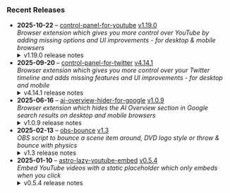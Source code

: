 ### Recent Releases

<!-- RECENT_RELEASES -->
<ul>
<li>
  <strong>2025-10-22</strong> – <a href="https://github.com/insin/control-panel-for-youtube">control-panel-for-youtube</a> <a href="https://github.com/insin/control-panel-for-youtube/releases/tag/v1.19.0">v1.19.0</a>
  <div><em>Browser extension which gives you more control over YouTube by adding missing options and UI improvements - for desktop &amp; mobile browsers</em></div>
  <details><summary>v1.19.0 release notes</summary><p>Visit the <a href="https://soitis.dev/control-panel-for-youtube" rel="nofollow">Control Panel for YouTube website</a> for installation links, more information about the extension, and FAQs (mostly about Safari).</p>
<p>Follow <a href="https://bsky.app/profile/soitis.dev" rel="nofollow">@soitis.dev</a> on Bluesky for updates.</p>
<h2>Changes</h2>
<ul>
<li>Added an option to fix toggling full screen in the new player UI on desktop by clicking anywhere in the corner containing the full screen button (enabled by default)</li>
<li>Added an option to disable the themed hover on video descriptions on desktop</li>
<li>Added an option to restore the Miniplayer button to video controls on desktop</li>
<li>Removed the option to hide the Miniplayer button in video controls on desktop</li>
</ul>
<h2>Availability</h2>
<p>New versions have to be reviewed and approved for each browser before they're available to install or upgrade to.</p>
<p>This version is available for the following browsers:</p>
<p><a href="https://apps.apple.com/app/id6478456678?platform=mac" title="Safari on macOS" rel="nofollow"><img src="https://private-user-images.githubusercontent.com/226692/407980194-5521baec-f246-4a91-9615-ef602e3743b5.png?jwt=eyJ0eXAiOiJKV1QiLCJhbGciOiJIUzI1NiJ9.eyJpc3MiOiJnaXRodWIuY29tIiwiYXVkIjoicmF3LmdpdGh1YnVzZXJjb250ZW50LmNvbSIsImtleSI6ImtleTUiLCJleHAiOjE3NjEyMzk0ODYsIm5iZiI6MTc2MTIzOTE4NiwicGF0aCI6Ii8yMjY2OTIvNDA3OTgwMTk0LTU1MjFiYWVjLWYyNDYtNGE5MS05NjE1LWVmNjAyZTM3NDNiNS5wbmc_WC1BbXotQWxnb3JpdGhtPUFXUzQtSE1BQy1TSEEyNTYmWC1BbXotQ3JlZGVudGlhbD1BS0lBVkNPRFlMU0E1M1BRSzRaQSUyRjIwMjUxMDIzJTJGdXMtZWFzdC0xJTJGczMlMkZhd3M0X3JlcXVlc3QmWC1BbXotRGF0ZT0yMDI1MTAyM1QxNzA2MjZaJlgtQW16LUV4cGlyZXM9MzAwJlgtQW16LVNpZ25hdHVyZT05ZjQwYzM0NzE0YWIxMjc1MzU5OGMwZWQ2OTcwYjYxYWIwN2M0MDNlMWVmMGRiYzQwZWE4ZDFiMzVmN2NkNmU3JlgtQW16LVNpZ25lZEhlYWRlcnM9aG9zdCJ9.GiI4tqSkPyDe10--JsR8LWWyYmk-0TOFaDhHLWRRdTk" alt="Safari on macOS)" content-type-secured-asset="image/png" secured-asset-link="" style="max-width: 100%;"></a> <a href="https://apps.apple.com/app/id6478456678?platform=iphone" title="Safari on iOS" rel="nofollow"><img src="https://private-user-images.githubusercontent.com/226692/407979936-2370f4ea-3362-4b75-b52d-0e99dcae13f6.png?jwt=eyJ0eXAiOiJKV1QiLCJhbGciOiJIUzI1NiJ9.eyJpc3MiOiJnaXRodWIuY29tIiwiYXVkIjoicmF3LmdpdGh1YnVzZXJjb250ZW50LmNvbSIsImtleSI6ImtleTUiLCJleHAiOjE3NjEyMzk0ODYsIm5iZiI6MTc2MTIzOTE4NiwicGF0aCI6Ii8yMjY2OTIvNDA3OTc5OTM2LTIzNzBmNGVhLTMzNjItNGI3NS1iNTJkLTBlOTlkY2FlMTNmNi5wbmc_WC1BbXotQWxnb3JpdGhtPUFXUzQtSE1BQy1TSEEyNTYmWC1BbXotQ3JlZGVudGlhbD1BS0lBVkNPRFlMU0E1M1BRSzRaQSUyRjIwMjUxMDIzJTJGdXMtZWFzdC0xJTJGczMlMkZhd3M0X3JlcXVlc3QmWC1BbXotRGF0ZT0yMDI1MTAyM1QxNzA2MjZaJlgtQW16LUV4cGlyZXM9MzAwJlgtQW16LVNpZ25hdHVyZT0xZjJiZjQ3MzUyZDU4MGYyMzAyMjZmNWRiYjRhZWMwNzE3ZWExOGMzMzI0YTk5ZGE5NzhmM2QxNjllYTYzZWU2JlgtQW16LVNpZ25lZEhlYWRlcnM9aG9zdCJ9.QOloSGWcbWvh3nK7Kky3WuryiTBlGk78DpC21s1Rta4" alt="Safari on iOS" content-type-secured-asset="image/png" secured-asset-link="" style="max-width: 100%;"></a> <a href="https://chromewebstore.google.com/detail/control-panel-for-youtube/lodcanccmfbpjjpnngindkkmiehimile" title="Chrome and Chromium-based browsers" rel="nofollow"><img src="https://private-user-images.githubusercontent.com/226692/307584913-08b44d7b-61d5-49f2-9a76-607eb36fe407.png?jwt=eyJ0eXAiOiJKV1QiLCJhbGciOiJIUzI1NiJ9.eyJpc3MiOiJnaXRodWIuY29tIiwiYXVkIjoicmF3LmdpdGh1YnVzZXJjb250ZW50LmNvbSIsImtleSI6ImtleTUiLCJleHAiOjE3NjEyMzk0ODYsIm5iZiI6MTc2MTIzOTE4NiwicGF0aCI6Ii8yMjY2OTIvMzA3NTg0OTEzLTA4YjQ0ZDdiLTYxZDUtNDlmMi05YTc2LTYwN2ViMzZmZTQwNy5wbmc_WC1BbXotQWxnb3JpdGhtPUFXUzQtSE1BQy1TSEEyNTYmWC1BbXotQ3JlZGVudGlhbD1BS0lBVkNPRFlMU0E1M1BRSzRaQSUyRjIwMjUxMDIzJTJGdXMtZWFzdC0xJTJGczMlMkZhd3M0X3JlcXVlc3QmWC1BbXotRGF0ZT0yMDI1MTAyM1QxNzA2MjZaJlgtQW16LUV4cGlyZXM9MzAwJlgtQW16LVNpZ25hdHVyZT04MTBjNzY0NzkzMzI1MDE4MDFiOWMzMGI2ZGQ2ZGM3ZmFmOTEzNjJjMjhkM2U5OGQwNjczMjFhN2M3MWZiOTFiJlgtQW16LVNpZ25lZEhlYWRlcnM9aG9zdCJ9.9fNKbgOc7QqIxv0NfS4IKBo0xVA_Aw5k5M5xmhRbdKY" alt="Chrome and Chromium-based browsers" content-type-secured-asset="image/png" secured-asset-link="" style="max-width: 100%;"></a> <a href="https://microsoftedge.microsoft.com/addons/detail/llinnalaegmbpmjonmfbpklchphiabfo" title="Edge and Edge Canary on Android" rel="nofollow"><img src="https://private-user-images.githubusercontent.com/226692/308582850-d5ccf576-df4a-48c8-b881-17c1e8a0c6df.png?jwt=eyJ0eXAiOiJKV1QiLCJhbGciOiJIUzI1NiJ9.eyJpc3MiOiJnaXRodWIuY29tIiwiYXVkIjoicmF3LmdpdGh1YnVzZXJjb250ZW50LmNvbSIsImtleSI6ImtleTUiLCJleHAiOjE3NjEyMzk0ODYsIm5iZiI6MTc2MTIzOTE4NiwicGF0aCI6Ii8yMjY2OTIvMzA4NTgyODUwLWQ1Y2NmNTc2LWRmNGEtNDhjOC1iODgxLTE3YzFlOGEwYzZkZi5wbmc_WC1BbXotQWxnb3JpdGhtPUFXUzQtSE1BQy1TSEEyNTYmWC1BbXotQ3JlZGVudGlhbD1BS0lBVkNPRFlMU0E1M1BRSzRaQSUyRjIwMjUxMDIzJTJGdXMtZWFzdC0xJTJGczMlMkZhd3M0X3JlcXVlc3QmWC1BbXotRGF0ZT0yMDI1MTAyM1QxNzA2MjZaJlgtQW16LUV4cGlyZXM9MzAwJlgtQW16LVNpZ25hdHVyZT00NTEzYmQ5OTM0ZDMyYTM5MzY5ZDk1N2EyOWVmMGE4YTg4MDI0NzNmZTM4NjhiZWNjNDNmMGM5OGNmYjY0MjZjJlgtQW16LVNpZ25lZEhlYWRlcnM9aG9zdCJ9.p7AzEy8PhMucLWF-OgAQ9MDBXr9NTnUe5Skb5_3gUv4" alt="Edge and Edge Canary on Android" content-type-secured-asset="image/png" secured-asset-link="" style="max-width: 100%;"></a></p>

<h2>Screenshots</h2>
<h3>Click anywhere in the corner to toggle full screen</h3>
<a target="_blank" rel="noopener noreferrer" href="https://private-user-images.githubusercontent.com/226692/504036216-451d5a48-d920-4eda-a632-338395fe0855.png?jwt=eyJ0eXAiOiJKV1QiLCJhbGciOiJIUzI1NiJ9.eyJpc3MiOiJnaXRodWIuY29tIiwiYXVkIjoicmF3LmdpdGh1YnVzZXJjb250ZW50LmNvbSIsImtleSI6ImtleTUiLCJleHAiOjE3NjEyMzk0ODYsIm5iZiI6MTc2MTIzOTE4NiwicGF0aCI6Ii8yMjY2OTIvNTA0MDM2MjE2LTQ1MWQ1YTQ4LWQ5MjAtNGVkYS1hNjMyLTMzODM5NWZlMDg1NS5wbmc_WC1BbXotQWxnb3JpdGhtPUFXUzQtSE1BQy1TSEEyNTYmWC1BbXotQ3JlZGVudGlhbD1BS0lBVkNPRFlMU0E1M1BRSzRaQSUyRjIwMjUxMDIzJTJGdXMtZWFzdC0xJTJGczMlMkZhd3M0X3JlcXVlc3QmWC1BbXotRGF0ZT0yMDI1MTAyM1QxNzA2MjZaJlgtQW16LUV4cGlyZXM9MzAwJlgtQW16LVNpZ25hdHVyZT1lMTQ2ZmNlNzQyYjE2ZTQ5NTk3ZWEwOTAwNDA3YTRiMjUzOTE1Zjc4NmM0MTczZGM5ZGM5OTQ1ZWUyNGUwNmViJlgtQW16LVNpZ25lZEhlYWRlcnM9aG9zdCJ9.0c3JcpmTmPI020GFN2fhCl-mDDTeUzHwUv8qqVvZR1Q"><img width="209" height="164" alt="image" src="https://private-user-images.githubusercontent.com/226692/504036216-451d5a48-d920-4eda-a632-338395fe0855.png?jwt=eyJ0eXAiOiJKV1QiLCJhbGciOiJIUzI1NiJ9.eyJpc3MiOiJnaXRodWIuY29tIiwiYXVkIjoicmF3LmdpdGh1YnVzZXJjb250ZW50LmNvbSIsImtleSI6ImtleTUiLCJleHAiOjE3NjEyMzk0ODYsIm5iZiI6MTc2MTIzOTE4NiwicGF0aCI6Ii8yMjY2OTIvNTA0MDM2MjE2LTQ1MWQ1YTQ4LWQ5MjAtNGVkYS1hNjMyLTMzODM5NWZlMDg1NS5wbmc_WC1BbXotQWxnb3JpdGhtPUFXUzQtSE1BQy1TSEEyNTYmWC1BbXotQ3JlZGVudGlhbD1BS0lBVkNPRFlMU0E1M1BRSzRaQSUyRjIwMjUxMDIzJTJGdXMtZWFzdC0xJTJGczMlMkZhd3M0X3JlcXVlc3QmWC1BbXotRGF0ZT0yMDI1MTAyM1QxNzA2MjZaJlgtQW16LUV4cGlyZXM9MzAwJlgtQW16LVNpZ25hdHVyZT1lMTQ2ZmNlNzQyYjE2ZTQ5NTk3ZWEwOTAwNDA3YTRiMjUzOTE1Zjc4NmM0MTczZGM5ZGM5OTQ1ZWUyNGUwNmViJlgtQW16LVNpZ25lZEhlYWRlcnM9aG9zdCJ9.0c3JcpmTmPI020GFN2fhCl-mDDTeUzHwUv8qqVvZR1Q" content-type-secured-asset="image/png" style="max-width: 100%; height: auto; max-height: 164px;"></a>
<h3>Disable hover theme on video descriptions</h3>
<a target="_blank" rel="noopener noreferrer" href="https://private-user-images.githubusercontent.com/226692/504036501-2f09b1dc-1440-46d6-a76d-9670a4f68b04.png?jwt=eyJ0eXAiOiJKV1QiLCJhbGciOiJIUzI1NiJ9.eyJpc3MiOiJnaXRodWIuY29tIiwiYXVkIjoicmF3LmdpdGh1YnVzZXJjb250ZW50LmNvbSIsImtleSI6ImtleTUiLCJleHAiOjE3NjEyMzk0ODYsIm5iZiI6MTc2MTIzOTE4NiwicGF0aCI6Ii8yMjY2OTIvNTA0MDM2NTAxLTJmMDliMWRjLTE0NDAtNDZkNi1hNzZkLTk2NzBhNGY2OGIwNC5wbmc_WC1BbXotQWxnb3JpdGhtPUFXUzQtSE1BQy1TSEEyNTYmWC1BbXotQ3JlZGVudGlhbD1BS0lBVkNPRFlMU0E1M1BRSzRaQSUyRjIwMjUxMDIzJTJGdXMtZWFzdC0xJTJGczMlMkZhd3M0X3JlcXVlc3QmWC1BbXotRGF0ZT0yMDI1MTAyM1QxNzA2MjZaJlgtQW16LUV4cGlyZXM9MzAwJlgtQW16LVNpZ25hdHVyZT0wZGFkNmY4OGY2NmJiY2NlODFhZWYzNjllZmFmNTJkZDhjNmNlYWFkZTc0ZjkzZjI1MjdmYjFkZWQ2YWNkZGExJlgtQW16LVNpZ25lZEhlYWRlcnM9aG9zdCJ9.KlBlLOPzgiDVQxyEkJdG6iS68CuqNzbvKPcFJv5Yp5k"><img width="1051" height="124" alt="image" src="https://private-user-images.githubusercontent.com/226692/504036501-2f09b1dc-1440-46d6-a76d-9670a4f68b04.png?jwt=eyJ0eXAiOiJKV1QiLCJhbGciOiJIUzI1NiJ9.eyJpc3MiOiJnaXRodWIuY29tIiwiYXVkIjoicmF3LmdpdGh1YnVzZXJjb250ZW50LmNvbSIsImtleSI6ImtleTUiLCJleHAiOjE3NjEyMzk0ODYsIm5iZiI6MTc2MTIzOTE4NiwicGF0aCI6Ii8yMjY2OTIvNTA0MDM2NTAxLTJmMDliMWRjLTE0NDAtNDZkNi1hNzZkLTk2NzBhNGY2OGIwNC5wbmc_WC1BbXotQWxnb3JpdGhtPUFXUzQtSE1BQy1TSEEyNTYmWC1BbXotQ3JlZGVudGlhbD1BS0lBVkNPRFlMU0E1M1BRSzRaQSUyRjIwMjUxMDIzJTJGdXMtZWFzdC0xJTJGczMlMkZhd3M0X3JlcXVlc3QmWC1BbXotRGF0ZT0yMDI1MTAyM1QxNzA2MjZaJlgtQW16LUV4cGlyZXM9MzAwJlgtQW16LVNpZ25hdHVyZT0wZGFkNmY4OGY2NmJiY2NlODFhZWYzNjllZmFmNTJkZDhjNmNlYWFkZTc0ZjkzZjI1MjdmYjFkZWQ2YWNkZGExJlgtQW16LVNpZ25lZEhlYWRlcnM9aG9zdCJ9.KlBlLOPzgiDVQxyEkJdG6iS68CuqNzbvKPcFJv5Yp5k" content-type-secured-asset="image/png" style="max-width: 100%; height: auto; max-height: 124px;"></a>
<h3>Restore Miniplayer button</h3>
<table>
<thead>
<tr>
<th align="center">New UI</th>
<th align="center">Old UI</th>
</tr>
</thead>
<tbody>
<tr>
<td align="center"><a target="_blank" rel="noopener noreferrer" href="https://private-user-images.githubusercontent.com/226692/504037339-b93743ab-0d7b-4dda-bee8-00c5e6caa206.png?jwt=eyJ0eXAiOiJKV1QiLCJhbGciOiJIUzI1NiJ9.eyJpc3MiOiJnaXRodWIuY29tIiwiYXVkIjoicmF3LmdpdGh1YnVzZXJjb250ZW50LmNvbSIsImtleSI6ImtleTUiLCJleHAiOjE3NjEyMzk0ODYsIm5iZiI6MTc2MTIzOTE4NiwicGF0aCI6Ii8yMjY2OTIvNTA0MDM3MzM5LWI5Mzc0M2FiLTBkN2ItNGRkYS1iZWU4LTAwYzVlNmNhYTIwNi5wbmc_WC1BbXotQWxnb3JpdGhtPUFXUzQtSE1BQy1TSEEyNTYmWC1BbXotQ3JlZGVudGlhbD1BS0lBVkNPRFlMU0E1M1BRSzRaQSUyRjIwMjUxMDIzJTJGdXMtZWFzdC0xJTJGczMlMkZhd3M0X3JlcXVlc3QmWC1BbXotRGF0ZT0yMDI1MTAyM1QxNzA2MjZaJlgtQW16LUV4cGlyZXM9MzAwJlgtQW16LVNpZ25hdHVyZT03Yzc2ZTAyYzEzMDZiNTRkZThhZDA3NTczNDYyODc3ZjFkNDIxNjcwNTk4OGZiNTAyNmNjMGI2NmE4ZjFkOTMxJlgtQW16LVNpZ25lZEhlYWRlcnM9aG9zdCJ9.C3pDnn_GECNJgaf3ardYqRIP1YO6Dmuc5GzaF2H-XeQ"><img src="https://private-user-images.githubusercontent.com/226692/504037339-b93743ab-0d7b-4dda-bee8-00c5e6caa206.png?jwt=eyJ0eXAiOiJKV1QiLCJhbGciOiJIUzI1NiJ9.eyJpc3MiOiJnaXRodWIuY29tIiwiYXVkIjoicmF3LmdpdGh1YnVzZXJjb250ZW50LmNvbSIsImtleSI6ImtleTUiLCJleHAiOjE3NjEyMzk0ODYsIm5iZiI6MTc2MTIzOTE4NiwicGF0aCI6Ii8yMjY2OTIvNTA0MDM3MzM5LWI5Mzc0M2FiLTBkN2ItNGRkYS1iZWU4LTAwYzVlNmNhYTIwNi5wbmc_WC1BbXotQWxnb3JpdGhtPUFXUzQtSE1BQy1TSEEyNTYmWC1BbXotQ3JlZGVudGlhbD1BS0lBVkNPRFlMU0E1M1BRSzRaQSUyRjIwMjUxMDIzJTJGdXMtZWFzdC0xJTJGczMlMkZhd3M0X3JlcXVlc3QmWC1BbXotRGF0ZT0yMDI1MTAyM1QxNzA2MjZaJlgtQW16LUV4cGlyZXM9MzAwJlgtQW16LVNpZ25hdHVyZT03Yzc2ZTAyYzEzMDZiNTRkZThhZDA3NTczNDYyODc3ZjFkNDIxNjcwNTk4OGZiNTAyNmNjMGI2NmE4ZjFkOTMxJlgtQW16LVNpZ25lZEhlYWRlcnM9aG9zdCJ9.C3pDnn_GECNJgaf3ardYqRIP1YO6Dmuc5GzaF2H-XeQ" content-type-secured-asset="image/png" style="max-width: 100%;"></a></td>
<td align="center"><a target="_blank" rel="noopener noreferrer" href="https://private-user-images.githubusercontent.com/226692/504037370-62255a19-be6f-41ed-ac10-ede7438e5626.png?jwt=eyJ0eXAiOiJKV1QiLCJhbGciOiJIUzI1NiJ9.eyJpc3MiOiJnaXRodWIuY29tIiwiYXVkIjoicmF3LmdpdGh1YnVzZXJjb250ZW50LmNvbSIsImtleSI6ImtleTUiLCJleHAiOjE3NjEyMzk0ODYsIm5iZiI6MTc2MTIzOTE4NiwicGF0aCI6Ii8yMjY2OTIvNTA0MDM3MzcwLTYyMjU1YTE5LWJlNmYtNDFlZC1hYzEwLWVkZTc0MzhlNTYyNi5wbmc_WC1BbXotQWxnb3JpdGhtPUFXUzQtSE1BQy1TSEEyNTYmWC1BbXotQ3JlZGVudGlhbD1BS0lBVkNPRFlMU0E1M1BRSzRaQSUyRjIwMjUxMDIzJTJGdXMtZWFzdC0xJTJGczMlMkZhd3M0X3JlcXVlc3QmWC1BbXotRGF0ZT0yMDI1MTAyM1QxNzA2MjZaJlgtQW16LUV4cGlyZXM9MzAwJlgtQW16LVNpZ25hdHVyZT1kZTc5Yjk4YTdkY2YxMWU4ZWVjMmZhODgzNGI1ZTdmNWViZWJlZmU4YTQ1ZWI4ZmFiOTM0ZWQ5MDNlYjQ0NTk3JlgtQW16LVNpZ25lZEhlYWRlcnM9aG9zdCJ9.sIJ7a99cOq1j1PsvIF9jp6ZyBeDbq1FE1ySDvOdil-c"><img src="https://private-user-images.githubusercontent.com/226692/504037370-62255a19-be6f-41ed-ac10-ede7438e5626.png?jwt=eyJ0eXAiOiJKV1QiLCJhbGciOiJIUzI1NiJ9.eyJpc3MiOiJnaXRodWIuY29tIiwiYXVkIjoicmF3LmdpdGh1YnVzZXJjb250ZW50LmNvbSIsImtleSI6ImtleTUiLCJleHAiOjE3NjEyMzk0ODYsIm5iZiI6MTc2MTIzOTE4NiwicGF0aCI6Ii8yMjY2OTIvNTA0MDM3MzcwLTYyMjU1YTE5LWJlNmYtNDFlZC1hYzEwLWVkZTc0MzhlNTYyNi5wbmc_WC1BbXotQWxnb3JpdGhtPUFXUzQtSE1BQy1TSEEyNTYmWC1BbXotQ3JlZGVudGlhbD1BS0lBVkNPRFlMU0E1M1BRSzRaQSUyRjIwMjUxMDIzJTJGdXMtZWFzdC0xJTJGczMlMkZhd3M0X3JlcXVlc3QmWC1BbXotRGF0ZT0yMDI1MTAyM1QxNzA2MjZaJlgtQW16LUV4cGlyZXM9MzAwJlgtQW16LVNpZ25hdHVyZT1kZTc5Yjk4YTdkY2YxMWU4ZWVjMmZhODgzNGI1ZTdmNWViZWJlZmU4YTQ1ZWI4ZmFiOTM0ZWQ5MDNlYjQ0NTk3JlgtQW16LVNpZ25lZEhlYWRlcnM9aG9zdCJ9.sIJ7a99cOq1j1PsvIF9jp6ZyBeDbq1FE1ySDvOdil-c" content-type-secured-asset="image/png" style="max-width: 100%;"></a></td>
</tr>
</tbody>
</table>
<h2>Donate</h2>
<p>Support Control Panel for YouTube development with a tip:</p>
<p><a href="https://ko-fi.com/jbscript" rel="nofollow"><img src="https://private-user-images.githubusercontent.com/226692/330361609-c318a7d3-695e-448d-af15-ef0b934ae168.png?jwt=eyJ0eXAiOiJKV1QiLCJhbGciOiJIUzI1NiJ9.eyJpc3MiOiJnaXRodWIuY29tIiwiYXVkIjoicmF3LmdpdGh1YnVzZXJjb250ZW50LmNvbSIsImtleSI6ImtleTUiLCJleHAiOjE3NjEyMzk0ODYsIm5iZiI6MTc2MTIzOTE4NiwicGF0aCI6Ii8yMjY2OTIvMzMwMzYxNjA5LWMzMThhN2QzLTY5NWUtNDQ4ZC1hZjE1LWVmMGI5MzRhZTE2OC5wbmc_WC1BbXotQWxnb3JpdGhtPUFXUzQtSE1BQy1TSEEyNTYmWC1BbXotQ3JlZGVudGlhbD1BS0lBVkNPRFlMU0E1M1BRSzRaQSUyRjIwMjUxMDIzJTJGdXMtZWFzdC0xJTJGczMlMkZhd3M0X3JlcXVlc3QmWC1BbXotRGF0ZT0yMDI1MTAyM1QxNzA2MjZaJlgtQW16LUV4cGlyZXM9MzAwJlgtQW16LVNpZ25hdHVyZT0wZmNjYWMwNDAzMmFhMDJjNTkxNWU3YTViZDZlNjZkMGVjN2I1NzJiZDNiNTUyNGQwNWJlMjBhNzg3ZmNiY2RmJlgtQW16LVNpZ25lZEhlYWRlcnM9aG9zdCJ9.hLLDbxRj5bIaQHONAFHXeQM2ar2Hfvj9v0agIxF0wfw" alt="Support me on Ko-fi" content-type-secured-asset="image/png" secured-asset-link="" style="max-width: 100%;"></a></p></details>
</li>
<li>
  <strong>2025-09-20</strong> – <a href="https://github.com/insin/control-panel-for-twitter">control-panel-for-twitter</a> <a href="https://github.com/insin/control-panel-for-twitter/releases/tag/v4.14.1">v4.14.1</a>
  <div><em>Browser extension which gives you more control over your Twitter timeline and adds missing features and UI improvements - for desktop and mobile</em></div>
  <details><summary>v4.14.1 release notes</summary><h2>Fixes</h2>
<ul>
<li>Fixed replacing the X logo after it changed</li>
</ul>
<h2>Availability</h2>

<p>This version is available for the following browsers:</p>
<p><a href="https://apps.apple.com/app/id1668516167?platform=iphone" title="Safari on iOS" rel="nofollow"><img src="https://private-user-images.githubusercontent.com/226692/407979936-2370f4ea-3362-4b75-b52d-0e99dcae13f6.png?jwt=eyJ0eXAiOiJKV1QiLCJhbGciOiJIUzI1NiJ9.eyJpc3MiOiJnaXRodWIuY29tIiwiYXVkIjoicmF3LmdpdGh1YnVzZXJjb250ZW50LmNvbSIsImtleSI6ImtleTUiLCJleHAiOjE3NjEyMzk0ODYsIm5iZiI6MTc2MTIzOTE4NiwicGF0aCI6Ii8yMjY2OTIvNDA3OTc5OTM2LTIzNzBmNGVhLTMzNjItNGI3NS1iNTJkLTBlOTlkY2FlMTNmNi5wbmc_WC1BbXotQWxnb3JpdGhtPUFXUzQtSE1BQy1TSEEyNTYmWC1BbXotQ3JlZGVudGlhbD1BS0lBVkNPRFlMU0E1M1BRSzRaQSUyRjIwMjUxMDIzJTJGdXMtZWFzdC0xJTJGczMlMkZhd3M0X3JlcXVlc3QmWC1BbXotRGF0ZT0yMDI1MTAyM1QxNzA2MjZaJlgtQW16LUV4cGlyZXM9MzAwJlgtQW16LVNpZ25hdHVyZT0xZjJiZjQ3MzUyZDU4MGYyMzAyMjZmNWRiYjRhZWMwNzE3ZWExOGMzMzI0YTk5ZGE5NzhmM2QxNjllYTYzZWU2JlgtQW16LVNpZ25lZEhlYWRlcnM9aG9zdCJ9.QOloSGWcbWvh3nK7Kky3WuryiTBlGk78DpC21s1Rta4" alt="Safari on iOS" content-type-secured-asset="image/png" secured-asset-link="" style="max-width: 100%;"></a> <a href="https://apps.apple.com/app/id1668516167?platform=mac" title="Safari on macOS" rel="nofollow"><img src="https://private-user-images.githubusercontent.com/226692/407980194-5521baec-f246-4a91-9615-ef602e3743b5.png?jwt=eyJ0eXAiOiJKV1QiLCJhbGciOiJIUzI1NiJ9.eyJpc3MiOiJnaXRodWIuY29tIiwiYXVkIjoicmF3LmdpdGh1YnVzZXJjb250ZW50LmNvbSIsImtleSI6ImtleTUiLCJleHAiOjE3NjEyMzk0ODYsIm5iZiI6MTc2MTIzOTE4NiwicGF0aCI6Ii8yMjY2OTIvNDA3OTgwMTk0LTU1MjFiYWVjLWYyNDYtNGE5MS05NjE1LWVmNjAyZTM3NDNiNS5wbmc_WC1BbXotQWxnb3JpdGhtPUFXUzQtSE1BQy1TSEEyNTYmWC1BbXotQ3JlZGVudGlhbD1BS0lBVkNPRFlMU0E1M1BRSzRaQSUyRjIwMjUxMDIzJTJGdXMtZWFzdC0xJTJGczMlMkZhd3M0X3JlcXVlc3QmWC1BbXotRGF0ZT0yMDI1MTAyM1QxNzA2MjZaJlgtQW16LUV4cGlyZXM9MzAwJlgtQW16LVNpZ25hdHVyZT05ZjQwYzM0NzE0YWIxMjc1MzU5OGMwZWQ2OTcwYjYxYWIwN2M0MDNlMWVmMGRiYzQwZWE4ZDFiMzVmN2NkNmU3JlgtQW16LVNpZ25lZEhlYWRlcnM9aG9zdCJ9.GiI4tqSkPyDe10--JsR8LWWyYmk-0TOFaDhHLWRRdTk" alt="Safari on macOS)" content-type-secured-asset="image/png" secured-asset-link="" style="max-width: 100%;"></a> <a href="https://chromewebstore.google.com/detail/control-panel-for-twitter/kpmjjdhbcfebfjgdnpjagcndoelnidfj" title="Google Chrome and Chromium-based browsers" rel="nofollow"><img src="https://user-images.githubusercontent.com/226692/212897023-9e66b1b0-e1cd-44df-a4f2-3d5bda80c5f8.png" alt="Google Chrome and Chromium-based browsers" style="max-width: 100%;"></a> <a href="https://microsoftedge.microsoft.com/addons/detail/control-panel-for-twitter/foccddlibbeccjiobcnakipdpkjiijjp" title="Edge and Edge Canary on Android" rel="nofollow"><img src="https://user-images.githubusercontent.com/226692/212897573-34b1af0a-dc5a-4aa2-a1e7-ca85d3823f9f.png" alt="Edge and Edge Canary on Android" style="max-width: 100%;"></a> <a href="https://addons.mozilla.org/firefox/addon/control-panel-for-twitter/" title="Firefox and Firefox for Android" rel="nofollow"><img src="https://user-images.githubusercontent.com/226692/212897487-f3993495-2032-44a4-b0c6-1bd1d9cc56dd.png" alt="Firefox and Firefox for Android" style="max-width: 100%;"></a></p></details>
</li>
<li>
  <strong>2025-06-16</strong> – <a href="https://github.com/insin/ai-overview-hider-for-google">ai-overview-hider-for-google</a> <a href="https://github.com/insin/ai-overview-hider-for-google/releases/tag/v1.0.9">v1.0.9</a>
  <div><em>Browser extension which hides the AI Overview section in Google search results on desktop and mobile browsers</em></div>
  <details><summary>v1.0.9 release notes</summary><p>Visit the <a href="https://soitis.dev/ai-overview-hider-for-google" rel="nofollow">AI Overview Hider for Google website</a> for installation links, more information about the extension, and FAQs. Follow <a href="https://bsky.app/profile/soitis.dev" rel="nofollow">@soitis.dev</a> on Bluesky for updates.</p>
<h2>Changes</h2>
<ul>
<li>Fixed hiding AI Overview inline with other search results on desktop</li>
</ul>
<h2>Availability</h2>

<p>This version is available for the following browsers:</p>
<p><a href="https://apps.apple.com/app/ai-overview-hider-for-google/id6739935376?platform=mac" title="Safari on macOS" rel="nofollow"><img src="https://private-user-images.githubusercontent.com/226692/407980194-5521baec-f246-4a91-9615-ef602e3743b5.png?jwt=eyJ0eXAiOiJKV1QiLCJhbGciOiJIUzI1NiJ9.eyJpc3MiOiJnaXRodWIuY29tIiwiYXVkIjoicmF3LmdpdGh1YnVzZXJjb250ZW50LmNvbSIsImtleSI6ImtleTUiLCJleHAiOjE3NjEyMzk0ODYsIm5iZiI6MTc2MTIzOTE4NiwicGF0aCI6Ii8yMjY2OTIvNDA3OTgwMTk0LTU1MjFiYWVjLWYyNDYtNGE5MS05NjE1LWVmNjAyZTM3NDNiNS5wbmc_WC1BbXotQWxnb3JpdGhtPUFXUzQtSE1BQy1TSEEyNTYmWC1BbXotQ3JlZGVudGlhbD1BS0lBVkNPRFlMU0E1M1BRSzRaQSUyRjIwMjUxMDIzJTJGdXMtZWFzdC0xJTJGczMlMkZhd3M0X3JlcXVlc3QmWC1BbXotRGF0ZT0yMDI1MTAyM1QxNzA2MjZaJlgtQW16LUV4cGlyZXM9MzAwJlgtQW16LVNpZ25hdHVyZT05ZjQwYzM0NzE0YWIxMjc1MzU5OGMwZWQ2OTcwYjYxYWIwN2M0MDNlMWVmMGRiYzQwZWE4ZDFiMzVmN2NkNmU3JlgtQW16LVNpZ25lZEhlYWRlcnM9aG9zdCJ9.GiI4tqSkPyDe10--JsR8LWWyYmk-0TOFaDhHLWRRdTk" alt="Safari on macOS)" content-type-secured-asset="image/png" secured-asset-link="" style="max-width: 100%;"></a> <a href="https://apps.apple.com/app/ai-overview-hider-for-google/id6739935376?platform=iphone" title="Safari on iOS" rel="nofollow"><img src="https://private-user-images.githubusercontent.com/226692/407979936-2370f4ea-3362-4b75-b52d-0e99dcae13f6.png?jwt=eyJ0eXAiOiJKV1QiLCJhbGciOiJIUzI1NiJ9.eyJpc3MiOiJnaXRodWIuY29tIiwiYXVkIjoicmF3LmdpdGh1YnVzZXJjb250ZW50LmNvbSIsImtleSI6ImtleTUiLCJleHAiOjE3NjEyMzk0ODYsIm5iZiI6MTc2MTIzOTE4NiwicGF0aCI6Ii8yMjY2OTIvNDA3OTc5OTM2LTIzNzBmNGVhLTMzNjItNGI3NS1iNTJkLTBlOTlkY2FlMTNmNi5wbmc_WC1BbXotQWxnb3JpdGhtPUFXUzQtSE1BQy1TSEEyNTYmWC1BbXotQ3JlZGVudGlhbD1BS0lBVkNPRFlMU0E1M1BRSzRaQSUyRjIwMjUxMDIzJTJGdXMtZWFzdC0xJTJGczMlMkZhd3M0X3JlcXVlc3QmWC1BbXotRGF0ZT0yMDI1MTAyM1QxNzA2MjZaJlgtQW16LUV4cGlyZXM9MzAwJlgtQW16LVNpZ25hdHVyZT0xZjJiZjQ3MzUyZDU4MGYyMzAyMjZmNWRiYjRhZWMwNzE3ZWExOGMzMzI0YTk5ZGE5NzhmM2QxNjllYTYzZWU2JlgtQW16LVNpZ25lZEhlYWRlcnM9aG9zdCJ9.QOloSGWcbWvh3nK7Kky3WuryiTBlGk78DpC21s1Rta4" alt="Safari on iOS" content-type-secured-asset="image/png" secured-asset-link="" style="max-width: 100%;"></a> <a href="https://addons.mozilla.org/en-GB/firefox/addon/ai-overview-hider-for-google/" title="Firefox and Firefox for Android" rel="nofollow"><img src="https://private-user-images.githubusercontent.com/226692/399291296-c994c949-1101-4fcc-a8c3-a8d644ffc883.png?jwt=eyJ0eXAiOiJKV1QiLCJhbGciOiJIUzI1NiJ9.eyJpc3MiOiJnaXRodWIuY29tIiwiYXVkIjoicmF3LmdpdGh1YnVzZXJjb250ZW50LmNvbSIsImtleSI6ImtleTUiLCJleHAiOjE3NjEyMzk0ODYsIm5iZiI6MTc2MTIzOTE4NiwicGF0aCI6Ii8yMjY2OTIvMzk5MjkxMjk2LWM5OTRjOTQ5LTExMDEtNGZjYy1hOGMzLWE4ZDY0NGZmYzg4My5wbmc_WC1BbXotQWxnb3JpdGhtPUFXUzQtSE1BQy1TSEEyNTYmWC1BbXotQ3JlZGVudGlhbD1BS0lBVkNPRFlMU0E1M1BRSzRaQSUyRjIwMjUxMDIzJTJGdXMtZWFzdC0xJTJGczMlMkZhd3M0X3JlcXVlc3QmWC1BbXotRGF0ZT0yMDI1MTAyM1QxNzA2MjZaJlgtQW16LUV4cGlyZXM9MzAwJlgtQW16LVNpZ25hdHVyZT0zYTgyMTA0MTkxZmE5NzJhZGNiZmI4MWRjOWRmMGQzOWY2NTcwZDFkOTkwNjViNzgzYjllYjE0NGM1MmRmZjFjJlgtQW16LVNpZ25lZEhlYWRlcnM9aG9zdCJ9.DkHj_VPonCI_pSwqcK8wqC727EkJtRjTKE3DTSnvFWk" alt="Firefox and Firefox for Android" content-type-secured-asset="image/png" secured-asset-link="" style="max-width: 100%;"></a> <a href="https://chromewebstore.google.com/detail/ai-overview-hider-for-goo/foobohnghnhkmgpglaefdnbcjkenjpgi" title="Chrome and Chromium-based browsers" rel="nofollow"><img src="https://private-user-images.githubusercontent.com/226692/399071033-5e1c67cd-086c-415b-b055-267df80d6c13.png?jwt=eyJ0eXAiOiJKV1QiLCJhbGciOiJIUzI1NiJ9.eyJpc3MiOiJnaXRodWIuY29tIiwiYXVkIjoicmF3LmdpdGh1YnVzZXJjb250ZW50LmNvbSIsImtleSI6ImtleTUiLCJleHAiOjE3NjEyMzk0ODYsIm5iZiI6MTc2MTIzOTE4NiwicGF0aCI6Ii8yMjY2OTIvMzk5MDcxMDMzLTVlMWM2N2NkLTA4NmMtNDE1Yi1iMDU1LTI2N2RmODBkNmMxMy5wbmc_WC1BbXotQWxnb3JpdGhtPUFXUzQtSE1BQy1TSEEyNTYmWC1BbXotQ3JlZGVudGlhbD1BS0lBVkNPRFlMU0E1M1BRSzRaQSUyRjIwMjUxMDIzJTJGdXMtZWFzdC0xJTJGczMlMkZhd3M0X3JlcXVlc3QmWC1BbXotRGF0ZT0yMDI1MTAyM1QxNzA2MjZaJlgtQW16LUV4cGlyZXM9MzAwJlgtQW16LVNpZ25hdHVyZT1lNTdlMDQ4NWE2NzIzYjUwMmJhMWMyZDFhMWMxMzVmMzIwZjdmZjBlOGJkYzQwZTU4MGJiYWU1MzhhZGJhZjQ2JlgtQW16LVNpZ25lZEhlYWRlcnM9aG9zdCJ9.iZ43kz0BKyGofoYCbdpuenEoHpg23rmP3x05EnT8nxA" alt="Chrome and Chromium-based browsers" content-type-secured-asset="image/png" secured-asset-link="" style="max-width: 100%;"></a> <a href="https://microsoftedge.microsoft.com/addons/detail/ai-overview-hider-for-goo/kgnepepbdpcpjkkhomocmpohgocijgkf" title="Edge and Edge Canary on Android" rel="nofollow"><img src="https://private-user-images.githubusercontent.com/226692/399472874-649d0e77-de48-47ce-a856-db02703929cb.png?jwt=eyJ0eXAiOiJKV1QiLCJhbGciOiJIUzI1NiJ9.eyJpc3MiOiJnaXRodWIuY29tIiwiYXVkIjoicmF3LmdpdGh1YnVzZXJjb250ZW50LmNvbSIsImtleSI6ImtleTUiLCJleHAiOjE3NjEyMzk0ODYsIm5iZiI6MTc2MTIzOTE4NiwicGF0aCI6Ii8yMjY2OTIvMzk5NDcyODc0LTY0OWQwZTc3LWRlNDgtNDdjZS1hODU2LWRiMDI3MDM5MjljYi5wbmc_WC1BbXotQWxnb3JpdGhtPUFXUzQtSE1BQy1TSEEyNTYmWC1BbXotQ3JlZGVudGlhbD1BS0lBVkNPRFlMU0E1M1BRSzRaQSUyRjIwMjUxMDIzJTJGdXMtZWFzdC0xJTJGczMlMkZhd3M0X3JlcXVlc3QmWC1BbXotRGF0ZT0yMDI1MTAyM1QxNzA2MjZaJlgtQW16LUV4cGlyZXM9MzAwJlgtQW16LVNpZ25hdHVyZT00Mjk4ZWU4YTFiYmUwNDY2MGQzNzAwZmNiMDRkYzYxMThkNTgyMTE1ODcwZjBiZGU3NzQxMzE2MzEzNzY1ZWZiJlgtQW16LVNpZ25lZEhlYWRlcnM9aG9zdCJ9.xP1D0KgL8zEMDuMaGGRlCJJU3UTYHpiF_G9Dlnq2u1Q" alt="Edge and Edge Canary on Android" content-type-secured-asset="image/png" secured-asset-link="" style="max-width: 100%;"></a></p>
<h2>Donate</h2>
<p>Support AI Overview Hider for Google development with a tip:</p>
<p><a href="https://ko-fi.com/jbscript" rel="nofollow"><img src="https://private-user-images.githubusercontent.com/226692/330361609-c318a7d3-695e-448d-af15-ef0b934ae168.png?jwt=eyJ0eXAiOiJKV1QiLCJhbGciOiJIUzI1NiJ9.eyJpc3MiOiJnaXRodWIuY29tIiwiYXVkIjoicmF3LmdpdGh1YnVzZXJjb250ZW50LmNvbSIsImtleSI6ImtleTUiLCJleHAiOjE3NjEyMzk0ODYsIm5iZiI6MTc2MTIzOTE4NiwicGF0aCI6Ii8yMjY2OTIvMzMwMzYxNjA5LWMzMThhN2QzLTY5NWUtNDQ4ZC1hZjE1LWVmMGI5MzRhZTE2OC5wbmc_WC1BbXotQWxnb3JpdGhtPUFXUzQtSE1BQy1TSEEyNTYmWC1BbXotQ3JlZGVudGlhbD1BS0lBVkNPRFlMU0E1M1BRSzRaQSUyRjIwMjUxMDIzJTJGdXMtZWFzdC0xJTJGczMlMkZhd3M0X3JlcXVlc3QmWC1BbXotRGF0ZT0yMDI1MTAyM1QxNzA2MjZaJlgtQW16LUV4cGlyZXM9MzAwJlgtQW16LVNpZ25hdHVyZT0wZmNjYWMwNDAzMmFhMDJjNTkxNWU3YTViZDZlNjZkMGVjN2I1NzJiZDNiNTUyNGQwNWJlMjBhNzg3ZmNiY2RmJlgtQW16LVNpZ25lZEhlYWRlcnM9aG9zdCJ9.hLLDbxRj5bIaQHONAFHXeQM2ar2Hfvj9v0agIxF0wfw" alt="Support me on Ko-fi" content-type-secured-asset="image/png" secured-asset-link="" style="max-width: 100%;"></a></p></details>
</li>
<li>
  <strong>2025-02-13</strong> – <a href="https://github.com/insin/obs-bounce">obs-bounce</a> <a href="https://github.com/insin/obs-bounce/releases/tag/v1.3">v1.3</a>
  <div><em>OBS script to bounce a scene item around, DVD logo style or throw &amp; bounce with physics</em></div>
  <details><summary>v1.3 release notes</summary><ul>
<li>Added colour changing on bounces to DVD Bounce (enabled by default, requires a Color Correction filter on the source)</li>
<li>Changed initial DVD Bounce direction to always be random</li>
<li>Changed defaults:
<ul>
<li>Auto start/stop on scene change is now enabled by default</li>
<li>Lowered the default DVD bounce speed now color changing makes it more "interesting" to watch</li>
</ul>
</li>
<li>Fixed Throw &amp; Bounce not restarting if x and y velocity hit 0 in the same frame</li>
<li>Fixed using the wrong event for cleanup on OBS exit</li>
<li>Fixed getting the scene item multiple times when toggling</li>
<li>Use obs.script_log() for logging instead of print()</li>
</ul></details>
</li>
<li>
  <strong>2025-01-10</strong> – <a href="https://github.com/insin/astro-lazy-youtube-embed">astro-lazy-youtube-embed</a> <a href="https://github.com/insin/astro-lazy-youtube-embed/releases/tag/v0.5.4">v0.5.4</a>
  <div><em>Embed YouTube videos with a static placeholder which only embeds when you click</em></div>
  <details><summary>v0.5.4 release notes</summary><h3>Changed</h3>
<ul>
<li>Add missing shadow to the SVG in the "Watch on YouTube" link and reduce its size</li>
</ul></details>
</li>
</ul>
<!-- /RECENT_RELEASES -->
